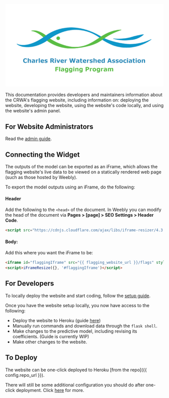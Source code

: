 ![](img/og_preview.png)

This documentation provides developers and maintainers information about the CRWA's flagging website, including information on: deploying the website, developing the website, using the website's code locally, and using the website's admin panel.

## For Website Administrators

Read the [admin guide](../admin).

## Connecting the Widget

The outputs of the model can be exported as an iFrame, which allows the flagging website's live data to be viewed on a statically rendered web page (such as those hosted by Weebly).

To export the model outputs using an iFrame, do the following:

#### Header

Add the following to the `<head>` of the document. In Weebly you can modify the head of the document via **Pages > [page] > SEO Settings > Header Code**.

```html
<script src="https://cdnjs.cloudflare.com/ajax/libs/iframe-resizer/4.3.1/iframeResizer.min.js" integrity="sha512-ngVIPTfUxNHrVs52hA0CaOVwC3/do2W4jUEJIufgZQicmY27iAJAind8BPtK2LoyIGiAFcOkjO18r5dTUNLFAw==" crossorigin="anonymous"></script>
```

#### Body:

Add this where you want the iFrame to be:

```html
<iframe id="flaggingIframe" src="{{ flagging_website_url }}/flags" style="width:1px; min-width:100%; height:100%; background-image:url('data:image/svg+xml;charset=UTF-8,%3C%3Fxml%20version%3D%221.0%22%20encoding%3D%22utf-8%22%3F%3E%0A%3Csvg%20xmlns%3D%22http%3A%2F%2Fwww.w3.org%2F2000%2Fsvg%22%20xmlns%3Axlink%3D%22http%3A%2F%2Fwww.w3.org%2F1999%2Fxlink%22%20style%3D%22margin%3A%20auto%3B%20background%3A%20rgb(255%2C%20255%2C%20255)%20none%20repeat%20scroll%200%25%200%25%3B%20display%3A%20block%3B%20shape-rendering%3A%20auto%3B%22%20width%3D%22200px%22%20height%3D%22200px%22%20viewBox%3D%220%200%20100%20100%22%20preserveAspectRatio%3D%22xMidYMid%22%3E%0A%3Cg%20transform%3D%22rotate(0%2050%2050)%22%3E%0A%20%20%3Crect%20x%3D%2247%22%20y%3D%2224%22%20rx%3D%223%22%20ry%3D%226%22%20width%3D%226%22%20height%3D%2212%22%20fill%3D%22%236492ac%22%3E%0A%20%20%20%20%3Canimate%20attributeName%3D%22opacity%22%20values%3D%221%3B0%22%20keyTimes%3D%220%3B1%22%20dur%3D%221s%22%20begin%3D%22-0.9166666666666666s%22%20repeatCount%3D%22indefinite%22%3E%3C%2Fanimate%3E%0A%20%20%3C%2Frect%3E%0A%3C%2Fg%3E%3Cg%20transform%3D%22rotate(30%2050%2050)%22%3E%0A%20%20%3Crect%20x%3D%2247%22%20y%3D%2224%22%20rx%3D%223%22%20ry%3D%226%22%20width%3D%226%22%20height%3D%2212%22%20fill%3D%22%236492ac%22%3E%0A%20%20%20%20%3Canimate%20attributeName%3D%22opacity%22%20values%3D%221%3B0%22%20keyTimes%3D%220%3B1%22%20dur%3D%221s%22%20begin%3D%22-0.8333333333333334s%22%20repeatCount%3D%22indefinite%22%3E%3C%2Fanimate%3E%0A%20%20%3C%2Frect%3E%0A%3C%2Fg%3E%3Cg%20transform%3D%22rotate(60%2050%2050)%22%3E%0A%20%20%3Crect%20x%3D%2247%22%20y%3D%2224%22%20rx%3D%223%22%20ry%3D%226%22%20width%3D%226%22%20height%3D%2212%22%20fill%3D%22%236492ac%22%3E%0A%20%20%20%20%3Canimate%20attributeName%3D%22opacity%22%20values%3D%221%3B0%22%20keyTimes%3D%220%3B1%22%20dur%3D%221s%22%20begin%3D%22-0.75s%22%20repeatCount%3D%22indefinite%22%3E%3C%2Fanimate%3E%0A%20%20%3C%2Frect%3E%0A%3C%2Fg%3E%3Cg%20transform%3D%22rotate(90%2050%2050)%22%3E%0A%20%20%3Crect%20x%3D%2247%22%20y%3D%2224%22%20rx%3D%223%22%20ry%3D%226%22%20width%3D%226%22%20height%3D%2212%22%20fill%3D%22%236492ac%22%3E%0A%20%20%20%20%3Canimate%20attributeName%3D%22opacity%22%20values%3D%221%3B0%22%20keyTimes%3D%220%3B1%22%20dur%3D%221s%22%20begin%3D%22-0.6666666666666666s%22%20repeatCount%3D%22indefinite%22%3E%3C%2Fanimate%3E%0A%20%20%3C%2Frect%3E%0A%3C%2Fg%3E%3Cg%20transform%3D%22rotate(120%2050%2050)%22%3E%0A%20%20%3Crect%20x%3D%2247%22%20y%3D%2224%22%20rx%3D%223%22%20ry%3D%226%22%20width%3D%226%22%20height%3D%2212%22%20fill%3D%22%236492ac%22%3E%0A%20%20%20%20%3Canimate%20attributeName%3D%22opacity%22%20values%3D%221%3B0%22%20keyTimes%3D%220%3B1%22%20dur%3D%221s%22%20begin%3D%22-0.5833333333333334s%22%20repeatCount%3D%22indefinite%22%3E%3C%2Fanimate%3E%0A%20%20%3C%2Frect%3E%0A%3C%2Fg%3E%3Cg%20transform%3D%22rotate(150%2050%2050)%22%3E%0A%20%20%3Crect%20x%3D%2247%22%20y%3D%2224%22%20rx%3D%223%22%20ry%3D%226%22%20width%3D%226%22%20height%3D%2212%22%20fill%3D%22%236492ac%22%3E%0A%20%20%20%20%3Canimate%20attributeName%3D%22opacity%22%20values%3D%221%3B0%22%20keyTimes%3D%220%3B1%22%20dur%3D%221s%22%20begin%3D%22-0.5s%22%20repeatCount%3D%22indefinite%22%3E%3C%2Fanimate%3E%0A%20%20%3C%2Frect%3E%0A%3C%2Fg%3E%3Cg%20transform%3D%22rotate(180%2050%2050)%22%3E%0A%20%20%3Crect%20x%3D%2247%22%20y%3D%2224%22%20rx%3D%223%22%20ry%3D%226%22%20width%3D%226%22%20height%3D%2212%22%20fill%3D%22%236492ac%22%3E%0A%20%20%20%20%3Canimate%20attributeName%3D%22opacity%22%20values%3D%221%3B0%22%20keyTimes%3D%220%3B1%22%20dur%3D%221s%22%20begin%3D%22-0.4166666666666667s%22%20repeatCount%3D%22indefinite%22%3E%3C%2Fanimate%3E%0A%20%20%3C%2Frect%3E%0A%3C%2Fg%3E%3Cg%20transform%3D%22rotate(210%2050%2050)%22%3E%0A%20%20%3Crect%20x%3D%2247%22%20y%3D%2224%22%20rx%3D%223%22%20ry%3D%226%22%20width%3D%226%22%20height%3D%2212%22%20fill%3D%22%236492ac%22%3E%0A%20%20%20%20%3Canimate%20attributeName%3D%22opacity%22%20values%3D%221%3B0%22%20keyTimes%3D%220%3B1%22%20dur%3D%221s%22%20begin%3D%22-0.3333333333333333s%22%20repeatCount%3D%22indefinite%22%3E%3C%2Fanimate%3E%0A%20%20%3C%2Frect%3E%0A%3C%2Fg%3E%3Cg%20transform%3D%22rotate(240%2050%2050)%22%3E%0A%20%20%3Crect%20x%3D%2247%22%20y%3D%2224%22%20rx%3D%223%22%20ry%3D%226%22%20width%3D%226%22%20height%3D%2212%22%20fill%3D%22%236492ac%22%3E%0A%20%20%20%20%3Canimate%20attributeName%3D%22opacity%22%20values%3D%221%3B0%22%20keyTimes%3D%220%3B1%22%20dur%3D%221s%22%20begin%3D%22-0.25s%22%20repeatCount%3D%22indefinite%22%3E%3C%2Fanimate%3E%0A%20%20%3C%2Frect%3E%0A%3C%2Fg%3E%3Cg%20transform%3D%22rotate(270%2050%2050)%22%3E%0A%20%20%3Crect%20x%3D%2247%22%20y%3D%2224%22%20rx%3D%223%22%20ry%3D%226%22%20width%3D%226%22%20height%3D%2212%22%20fill%3D%22%236492ac%22%3E%0A%20%20%20%20%3Canimate%20attributeName%3D%22opacity%22%20values%3D%221%3B0%22%20keyTimes%3D%220%3B1%22%20dur%3D%221s%22%20begin%3D%22-0.16666666666666666s%22%20repeatCount%3D%22indefinite%22%3E%3C%2Fanimate%3E%0A%20%20%3C%2Frect%3E%0A%3C%2Fg%3E%3Cg%20transform%3D%22rotate(300%2050%2050)%22%3E%0A%20%20%3Crect%20x%3D%2247%22%20y%3D%2224%22%20rx%3D%223%22%20ry%3D%226%22%20width%3D%226%22%20height%3D%2212%22%20fill%3D%22%236492ac%22%3E%0A%20%20%20%20%3Canimate%20attributeName%3D%22opacity%22%20values%3D%221%3B0%22%20keyTimes%3D%220%3B1%22%20dur%3D%221s%22%20begin%3D%22-0.08333333333333333s%22%20repeatCount%3D%22indefinite%22%3E%3C%2Fanimate%3E%0A%20%20%3C%2Frect%3E%0A%3C%2Fg%3E%3Cg%20transform%3D%22rotate(330%2050%2050)%22%3E%0A%20%20%3Crect%20x%3D%2247%22%20y%3D%2224%22%20rx%3D%223%22%20ry%3D%226%22%20width%3D%226%22%20height%3D%2212%22%20fill%3D%22%236492ac%22%3E%0A%20%20%20%20%3Canimate%20attributeName%3D%22opacity%22%20values%3D%221%3B0%22%20keyTimes%3D%220%3B1%22%20dur%3D%221s%22%20begin%3D%220s%22%20repeatCount%3D%22indefinite%22%3E%3C%2Fanimate%3E%0A%20%20%3C%2Frect%3E%0A%3C%2Fg%3E%0A%3C!--%20%5Bldio%5D%20generated%20by%20https%3A%2F%2Floading.io%2F%20--%3E%3C%2Fsvg%3E');  background-repeat: no-repeat; background-position: center;" frameborder="0"></iframe>
<script>iFrameResize({}, '#flaggingIframe')</script>
```

## For Developers

To locally deploy the website and start coding, follow the [setup guide](./setup).

Once you have the website setup locally, you now have access to the following:

- Deploy the website to Heroku (guide [here](./deployment))
- Manually run commands and download data through the `flask shell`.
- Make changes to the predictive model, including revising its coefficients. (Guide is currently WIP)
- Make other changes to the website.

## To Deploy

The website can be one-click deployed to Heroku [from the repo]({{ config.repo_url }}).

There will still be some additional configuration you should do after one-click deployment. Click [here](../cloud) for more.
